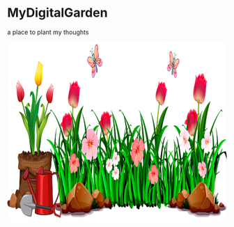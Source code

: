 # MyDigitalGarden
a place to plant my thoughts


<img align="right" alt="PNG" src="https://github.com/arishma108/arb/blob/main/images/mytulipgarden.png?raw=true" width="1156" height="413" />
